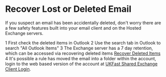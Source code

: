 # Recover Lost or Deleted Email
If you suspect an email has been accidentally deleted, don't worry there are a few safety features built into your email client and on the Hosted Exchange servers.

 1 First check the deleted items in Outlook
 2 Use the search tab in Outlook to search "All Outlook Items"
 3 The Exchange server has a 7 day retention, which can be accessed via recovering deleted items
   [Recover Deleted Items](https://support.office.com/en-us/article/Recover-deleted-items-in-Outlook-2010-cd9dfe12-8e8c-4a21-bbbf-4bd103a3f1fe#BKMK_recoverableitems)
 4 It's possible a rule has moved the email into a folder within the account, login to the web based version of the account at [UKFast Shared Exchange Client Login](https://client.ukfastexchange.co.uk).
